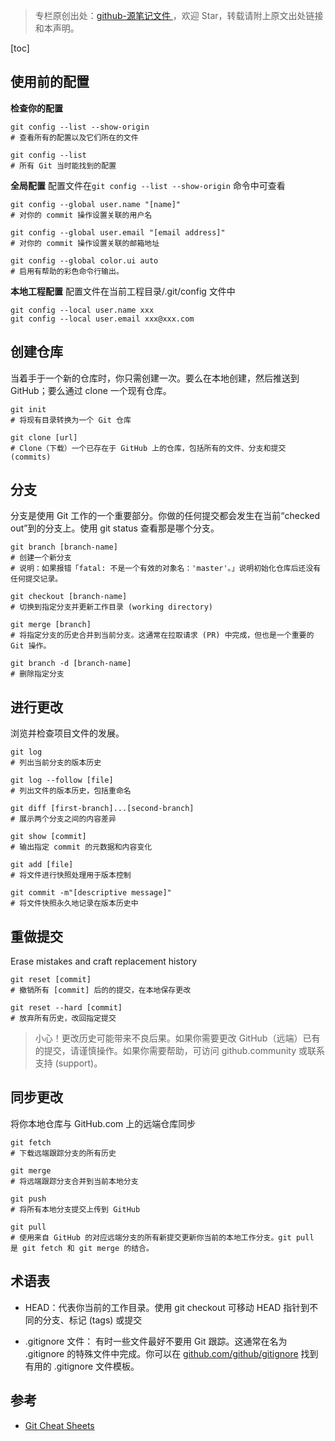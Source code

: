 > 专栏原创出处：[github-源笔记文件 ](https://github.com/GourdErwa/review-notes/tree/master/language/java-puzzle) ，欢迎 Star，转载请附上原文出处链接和本声明。

[toc]
## 使用前的配置

**检查你的配置**
```shell script
git config --list --show-origin
# 查看所有的配置以及它们所在的文件

git config --list
# 所有 Git 当时能找到的配置
```

**全局配置**
配置文件在`git config --list --show-origin` 命令中可查看
```shell script
git config --global user.name "[name]"
# 对你的 commit 操作设置关联的用户名

git config --global user.email "[email address]"
# 对你的 commit 操作设置关联的邮箱地址

git config --global color.ui auto
# 启用有帮助的彩色命令行输出。
```

**本地工程配置**
配置文件在当前工程目录/.git/config 文件中
```shell script
git config --local user.name xxx
git config --local user.email xxx@xxx.com
```

## 创建仓库
当着手于一个新的仓库时，你只需创建一次。要么在本地创建，然后推送到 GitHub；要么通过 clone 一个现有仓库。
```shell script
git init
# 将现有目录转换为一个 Git 仓库

git clone [url]
# Clone（下载）一个已存在于 GitHub 上的仓库，包括所有的文件、分支和提交 (commits)
```
## 分支
分支是使用 Git 工作的一个重要部分。你做的任何提交都会发生在当前“checked out”到的分支上。使用 git status 查看那是哪个分支。
```shell script
git branch [branch-name]
# 创建一个新分支
# 说明：如果报错「fatal: 不是一个有效的对象名：'master'。」说明初始化仓库后还没有任何提交记录。

git checkout [branch-name]
# 切换到指定分支并更新工作目录 (working directory)

git merge [branch]
# 将指定分支的历史合并到当前分支。这通常在拉取请求 (PR) 中完成，但也是一个重要的 Git 操作。

git branch -d [branch-name]
# 删除指定分支
```
## 进行更改
浏览并检查项目文件的发展。
```shell script
git log
# 列出当前分支的版本历史

git log --follow [file]
# 列出文件的版本历史，包括重命名

git diff [first-branch]...[second-branch]
# 展示两个分支之间的内容差异

git show [commit]
# 输出指定 commit 的元数据和内容变化

git add [file]
# 将文件进行快照处理用于版本控制

git commit -m"[descriptive message]"
# 将文件快照永久地记录在版本历史中
```
## 重做提交
Erase mistakes and craft replacement history
```shell script
git reset [commit]
# 撤销所有 [commit] 后的的提交，在本地保存更改

git reset --hard [commit]
# 放弃所有历史，改回指定提交
```
> 小心！更改历史可能带来不良后果。如果你需要更改 GitHub（远端）已有的提交，请谨慎操作。如果你需要帮助，可访问 github.community 或联系支持 (support)。


## 同步更改
将你本地仓库与 GitHub.com 上的远端仓库同步
```shell script
git fetch
# 下载远端跟踪分支的所有历史

git merge
# 将远端跟踪分支合并到当前本地分支

git push
# 将所有本地分支提交上传到 GitHub

git pull
# 使用来自 GitHub 的对应远端分支的所有新提交更新你当前的本地工作分支。git pull 是 git fetch 和 git merge 的结合。
```
## 术语表

- HEAD：代表你当前的工作目录。使用 git checkout 可移动 HEAD 指针到不同的分支、标记 (tags) 或提交

- .gitignore 文件：
有时一些文件最好不要用 Git 跟踪。这通常在名为 .gitignore 的特殊文件中完成。你可以在 [github.com/github/gitignore](https://github.com/github/gitignore) 找到有用的 .gitignore 文件模板。


## 参考
- [Git Cheat Sheets](https://github.github.com/training-kit/)